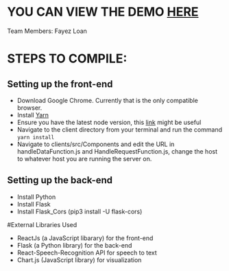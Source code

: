 # YOU CAN VIEW THE DEMO [HERE](https://drive.google.com/file/d/1HdVEE0lmZ60m23Cj7dV-BgKkfyrdoDq0/view?usp=sharing)
Team Members: Fayez Loan

# STEPS TO COMPILE: 

## Setting up the front-end

- Download Google Chrome. Currently that is the only compatible browser. 
- Install [Yarn](https://classic.yarnpkg.com/en/docs/install/)
- Ensure you have the latest node version, this [link](https://askubuntu.com/questions/426750/how-can-i-update-my-nodejs-to-the-latest-version) might be useful 
- Navigate to the client directory from your terminal and run the command `yarn install`
- Navigate to clients/src/Components and edit the URL in handleDataFunction.js and HandleRequestFunction.js, change the host to whatever host you are running the server on. 

## Setting up the back-end

- Install Python
- Install Flask
- Install Flask_Cors (pip3 install -U flask-cors)


#External Libraries Used

- ReactJs (a JavaScript libarary) for the front-end 
- Flask (a Python library) for the back-end
- React-Speech-Recognition API for speech to text
- Chart.js (JavaScript library) for visualization
